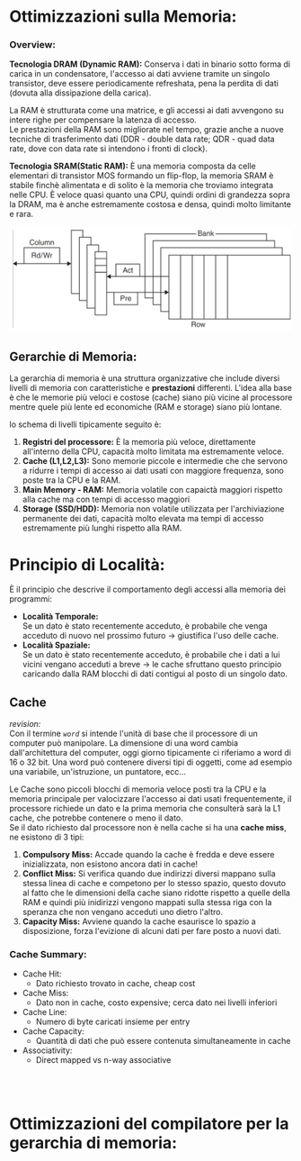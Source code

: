 # Ottimizzazioni sulla Memoria:

### Overview:

**Tecnologia DRAM (Dynamic RAM):**
Conserva i dati in binario sotto forma di carica in un condensatore, l'accesso ai dati avviene tramite un singolo transistor, deve essere periodicamente refreshata, pena la perdita di dati (dovuta alla dissipazione della carica).

La RAM è strutturata come una matrice, e gli accessi ai dati avvengono su intere righe per compensare la latenza di accesso.  
Le prestazioni della RAM sono migliorate nel tempo, grazie anche a nuove tecniche di trasferimento dati (DDR - double data rate; QDR - quad data rate, dove con data rate si intendono i fronti di clock).

**Tecnologia SRAM(Static RAM):**
È una memoria composta da celle elementari di transistor MOS formando un flip-flop, la memoria SRAM è stabile finchè alimentata e di solito è la memoria che troviamo integrata nelle CPU.
È veloce quasi quanto una CPU, quindi ordini di grandezza sopra la DRAM, ma è anche estremamente costosa e densa, quindi molto limitante e rara.

![dram](../../images/DRAM.png)


## Gerarchie di Memoria:

La gerarchia di memoria è una struttura organizzative che include diversi livelli di memoria con caratteristiche e **prestazioni** differenti. L'idea alla base è che le memorie più veloci e costose (cache) siano più vicine al processore mentre quele più lente ed economiche (RAM e storage) siano più lontane.  

lo schema di livelli tipicamente seguito è: 
1. **Registri del processore:** È la memoria più veloce, direttamente all'interno della CPU, capacità molto limitata ma estremamente veloce.  
2. **Cache (L1,L2,L3):** Sono memorie piccole e intermedie che che servono a ridurre i tempi di accesso ai dati usati con maggiore frequenza, sono poste tra la CPU e la RAM.
3. **Main Memory - RAM:** Memoria volatile con capaictà maggiori rispetto alla cache ma con tempi di accesso maggiori
4. **Storage (SSD/HDD):** Memoria non volatile utilizzata per l'archiviazione permanente dei dati, capacità molto elevata ma tempi di accesso estremamente più lunghi rispetto alla RAM.  

 

# Principio di Località:

È il principio che descrive il comportamento degli accessi alla memoria dei programmi:
- **Località Temporale:**   
    Se un dato è stato recentemente acceduto, è probabile che venga acceduto di nuovo nel prossimo futuro $\rightarrow$ giustifica l'uso delle cache.  
- **Località Spaziale:**   
    Se un dato è stato recentemente acceduto, è probabile che i dati a lui vicini vengano acceduti a breve $\rightarrow$ le cache sfruttano questo principio caricando dalla RAM blocchi di dati contigui al posto di un singolo dato.  



## Cache


_revision:_   
Con il termine _`word`_ si intende l'unità di base che il processore di un computer può manipolare. La dimensione di una word cambia dall'architettura del computer, oggi giorno tipicamente ci riferiamo a word di 16 o 32 bit. Una word può contenere diversi tipi di oggetti, come ad esempio una variabile, un'istruzione, un puntatore, ecc...   


Le Cache sono piccoli blocchi di memoria veloce posti tra la CPU e la memoria principale per valocizzare l'accesso ai dati usati frequentemente, il processore richiede un dato e la prima memoria che consulterà sarà la L1 cache, che potrebbe contenere o meno il dato.   
Se il dato richiesto dal processore non è nella cache si ha una **cache miss**, ne esistono di 3 tipi:
1. **Compulsory Miss:** Accade quando la cache è fredda e deve essere inizializzata, non esistono ancora dati in cache!  
2. **Conflict Miss:** Si verifica quando due indirizzi diversi mappano sulla stessa linea di cache e competono per lo stesso spazio, questo dovuto al fatto che le dimensioni della cache siano ridotte rispetto a quelle della RAM e quindi più inidirizzi vengono mappati sulla stessa riga con la speranza che non vengano acceduti uno dietro l'altro.  
3. **Capacity Miss:** Avviene quando la cache esaurisce lo spazio a disposizione, forza l'evizione di alcuni dati per fare posto a nuovi dati.  


### Cache Summary:
- Cache Hit:    
    - Dato richiesto trovato in cache, cheap cost
- Cache Miss:  
    - Dato non in cache, costo expensive; cerca dato nei livelli inferiori  
- Cache Line:  
    - Numero di byte caricati insieme per entry  
- Cache Capacity:   
    - Quantità di dati che può essere contenuta simultaneamente in cache  
- Associativity:    
    - Direct mapped vs n-way associative  

<br><br>

# Ottimizzazioni del compilatore per la gerarchia di memoria: